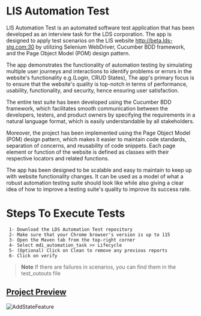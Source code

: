 # LIS Automation Test

LIS Automation Test is an automated software test application that has been developed as an interview task for the LDS corporation. The app is designed to apply test scenarios on the LIS website http://beta.lds-stg.com:30 by utilizing Selenium WebDriver, Cucumber BDD framework, and the Page Object Model (POM) design pattern.


The app demonstrates the functionality of automation testing by simulating multiple user journeys and interactions to identify problems or errors in the website's functionality e.g.(Login, CRUD States), The app's primary focus is to ensure that the website's quality is top-notch in terms of performance, usability, functionality, and security, hence ensuring user satisfaction.


The entire test suite has been developed using the Cucumber BDD framework, which facilitates smooth communication between the developers, testers, and product owners by specifying the requirements in a natural language format, which is easily understandable by all stakeholders.


Moreover, the project has been implemented using the Page Object Model (POM) design pattern, which makes it easier to maintain code standards, separation of concerns, and reusability of code snippets. Each page element or function of the website is defined as classes with their respective locators and related functions.


The app has been designed to be scalable and easy to maintain to keep up with website functionality changes. It can be used as a model of what a robust automation testing suite should look like while also giving a clear idea of how to improve a testing suite's quality to improve its success rate.


# Steps To Execute Tests
     1- Download the LDS Automation Test repository
     2- Make sure that your Chrome browser's version is up to 115
     3- Open the Maven tab from the top-right corner
     4- Select mdi_automation_task >> Lifecycle
     5- (Optional) Click on Clean to remove any previous reports
     6- Click on verify

> **Note**
> If there are failures in scenarios, you can find them in the test_outouts file

## [Project Preview](https://youtu.be/CMs97ijk7-w)
![AddStateFeature](https://github.com/MahmoudG-Kotp/LDSAutomationTask/assets/31800978/5a748be6-669d-4dae-a603-2c2d5014654d)
